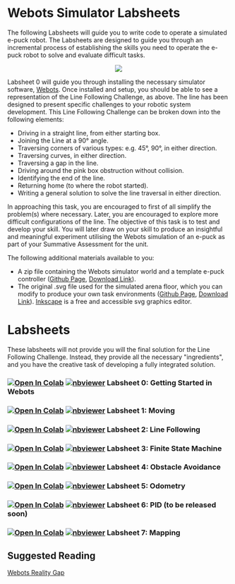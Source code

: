 # Webots Simulator Labsheets

The following Labsheets will guide you to write code to operate a simulated e-puck robot. The Labsheets are designed to guide you through an incremental process of establishing the skills you need to operate the e-puck robot to solve and evaluate difficult tasks. 

<p align="center">
  <img src="https://github.com/paulodowd/EMATM0053_21_22/blob/main/images/Webots_ArenaFloor.png?raw=true">
 </p>

Labsheet 0 will guide you through installing the necessary simulator software, <a href="https://cyberbotics.com/">Webots</a>.  Once installed and setup, you should be able to see a representation of the Line Following Challenge, as above.  The line has been designed to present specific challenges to your robotic system development. This Line Following Challenge can be broken down into the following elements:

- Driving in a straight line, from either starting box.
- Joining the Line at a 90° angle.
- Traversing corners of various types: e.g. 45°, 90°, in either direction.
- Traversing curves, in either direction.
- Traversing a gap in the line.
- Driving around the pink box obstruction without collision.
- Identifying the end of the line.
- Returning home (to where the robot started).
- Writing a general solution to solve the line traversal in either direction.

In approaching this task, you are encouraged to first of all simplify the problem(s) where necessary. Later, you are encouraged to explore more difficult configurations of the line. The objective of this task is to test and develop your skill. You will later draw on your skill to produce an insightful and meaningful experiment utilising the Webots simulation of an e-puck as part of your Summative Assessment for the unit.

The following additional materials available to you:
- A zip file containing the Webots simulator world and a template e-puck controller (<a href="https://github.com/paulodowd/EMATM0053_21_22/tree/main/WebotsWorld">Github Page</a>, <a href="https://github.com/paulodowd/EMATM0053_21_22/raw/main/WebotsWorld/Webots_Labs.zip">Download Link</a>).
- The original .svg file used for the simulated arena floor, which you can modify to produce your own task environments (<a href="https://github.com/paulodowd/EMATM0053_21_22/tree/main/WebotsFloor">Github Page</a>, <a href="https://github.com/paulodowd/EMATM0053_21_22/blob/main/WebotsFloor/test_floor.svg">Download Link</a>).  <a href="https://inkscape.org/">Inkscape</a> is a free and accessible svg graphics editor.

# Labsheets

These labsheets will not provide you will the final solution for the Line Following Challenge. Instead, they provide all the necessary "ingredients", and you have the creative task of developing a fully integrated solution.

### [![Open In Colab](https://colab.research.google.com/assets/colab-badge.svg)](https://colab.research.google.com/github/paulodowd/EMATM0053_21_22/blob/main/WLabsheets/L0_Webots_GettingStarted.ipynb)  [![nbviewer](https://raw.githubusercontent.com/jupyter/design/master/logos/Badges/nbviewer_badge.svg)](https://nbviewer.jupyter.org/github/paulodowd/EMATM0053_21_22/blob/main/WLabsheets/L0_Webots_GettingStarted.ipynb) Labsheet 0: Getting Started in Webots 

### [![Open In Colab](https://colab.research.google.com/assets/colab-badge.svg)](https://colab.research.google.com/github/paulodowd/EMATM0053_21_22/blob/main/WLabsheets/L1_Moving.ipynb)  [![nbviewer](https://raw.githubusercontent.com/jupyter/design/master/logos/Badges/nbviewer_badge.svg)](https://nbviewer.jupyter.org/github/paulodowd/EMATM0053_21_22/blob/main/WLabsheets/L1_Moving.ipynb) Labsheet 1: Moving 

###  [![Open In Colab](https://colab.research.google.com/assets/colab-badge.svg)](https://colab.research.google.com/github/paulodowd/EMATM0053_21_22/blob/main/WLabsheets/L2_LineFollowing.ipynb)  [![nbviewer](https://raw.githubusercontent.com/jupyter/design/master/logos/Badges/nbviewer_badge.svg)](https://nbviewer.jupyter.org/github/paulodowd/EMATM0053_21_22/blob/main/WLabsheets/L2_LineFollowing.ipynb) Labsheet 2: Line Following

### [![Open In Colab](https://colab.research.google.com/assets/colab-badge.svg)](https://colab.research.google.com/github/paulodowd/EMATM0053_21_22/blob/main/WLabsheets/L3_FiniteStateMachine.ipynb)  [![nbviewer](https://raw.githubusercontent.com/jupyter/design/master/logos/Badges/nbviewer_badge.svg)](https://nbviewer.jupyter.org/github/paulodowd/EMATM0053_21_22/blob/main/WLabsheets/L3_FiniteStateMachine.ipynb) Labsheet 3: Finite State Machine

### [![Open In Colab](https://colab.research.google.com/assets/colab-badge.svg)](https://colab.research.google.com/github/paulodowd/EMATM0053_21_22//blob/main/WLabsheets/L4_ObstacleAvoidance.ipynb)  [![nbviewer](https://raw.githubusercontent.com/jupyter/design/master/logos/Badges/nbviewer_badge.svg)](https://nbviewer.jupyter.org/github/paulodowd/EMATM0053_21_22/blob/main/WLabsheets/L4_ObstacleAvoidance.ipynb) Labsheet 4: Obstacle Avoidance

### [![Open In Colab](https://colab.research.google.com/assets/colab-badge.svg)](https://colab.research.google.com/github/paulodowd/EMATM0053_21_22/blob/main/WLabsheets/L5_Odometry.ipynb)  [![nbviewer](https://raw.githubusercontent.com/jupyter/design/master/logos/Badges/nbviewer_badge.svg)](https://nbviewer.jupyter.org/github/paulodowd/EMATM0053_21_22/blob/main/WLabsheets/L5_Odometry.ipynb)  Labsheet 5: Odometry

### [![Open In Colab](https://colab.research.google.com/assets/colab-badge.svg)](https://colab.research.google.com/github/paulodowd/EMATM0053_21_22/blob/main/WLabsheets/L0_Webots_GettingStarted.ipynb)  [![nbviewer](https://raw.githubusercontent.com/jupyter/design/master/logos/Badges/nbviewer_badge.svg)](https://nbviewer.jupyter.org/github/paulodowd/EMATM0053_21_22/blob/main/WLabsheets/L0_Webots_GettingStarted.ipynb) Labsheet 6: PID (to be released soon)

### [![Open In Colab](https://colab.research.google.com/assets/colab-badge.svg)](https://colab.research.google.com/github/paulodowd/EMATM0053_21_22/EMATM0053_21_22/blob/main/WLabsheets/L7_Mapping.ipynb)  [![nbviewer](https://raw.githubusercontent.com/jupyter/design/master/logos/Badges/nbviewer_badge.svg)](https://nbviewer.jupyter.org/github/paulodowd/EMATM0053_21_22/blob/main/WLabsheets/L7_Mapping.ipynb)  Labsheet 7: Mapping 



<!--
### [![Open In Colab](https://colab.research.google.com/assets/colab-badge.svg)](https://colab.research.google.com/github/paulodowd/EMATM0053_21_22/blob/main/WLabsheets/L5_Odometry.ipynb)  [![nbviewer](https://raw.githubusercontent.com/jupyter/design/master/logos/Badges/nbviewer_badge.svg)](https://nbviewer.jupyter.org/github/paulodowd/EMATM0053_21_22/blob/main/WLabsheets/L5_Odometry.ipynb) Labsheet 5: Odometry
-->


## Suggested Reading
<a href="https://www.sciencedirect.com/science/article/pii/S0921889014000967?via%3Dihub">Webots Reality Gap</a>

